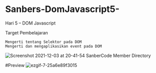 # Sanbers-DomJavascript5-
Hari 5 – DOM Javascript

Target Pembelajaran

    Mengerti tentang Selektor pada DOM
    Mengerti dan mengaplikasikan event pada DOM


![Screenshot 2021-12-03 at 20-41-54 SanberCode Member Directory](https://user-images.githubusercontent.com/60083537/144612211-07832f59-eee9-4f35-b086-a358cd9343da.png)


#Preview
![ezgif-7-25a6e89f3015](https://user-images.githubusercontent.com/60083537/144611874-23ef7d08-290f-4357-a1d7-d32edfffacb5.gif)
